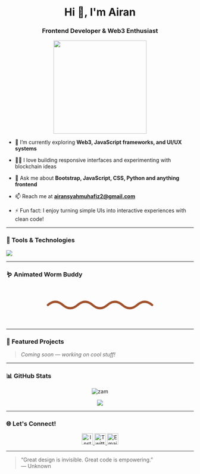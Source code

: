 <h1 align="center">Hi 👋, I'm Airan</h1>
<h3 align="center">Frontend Developer & Web3 Enthusiast</h3>

<p align="center">
  <img src="https://media.giphy.com/media/qgQUggAC3Pfv687qPC/giphy.gif" width="250" />
</p>

- 🌱 I’m currently exploring **Web3, JavaScript frameworks, and UI/UX systems**

- 👨‍💻 I love building responsive interfaces and experimenting with blockchain ideas

- 💬 Ask me about **Bootstrap, JavaScript, CSS, Python and anything frontend**

- 📫 Reach me at **airansyahmuhafiz2@gmail.com**

- ⚡ Fun fact: I enjoy turning simple UIs into interactive experiences with clean code!

---

### 🧰 Tools & Technologies

<p>
  <img src="https://skillicons.dev/icons?i=html,css,bootstrap,tailwind,sass,js,react,vscode,github" />
</p>

---

### 🪱 Animated Worm Buddy

<p align="center">
  <svg width="300" height="100" viewBox="0 0 300 100">
    <path id="worm" d="M10 50 Q 30 30, 50 50 T 90 50 T 130 50 T 170 50 T 210 50 T 250 50 T 290 50" fill="none" stroke="#a0522d" stroke-width="6" stroke-linecap="round">
      <animate attributeName="d" dur="1.5s" repeatCount="indefinite"
        values="
          M10 50 Q 30 30, 50 50 T 90 50 T 130 50 T 170 50 T 210 50 T 250 50 T 290 50;
          M10 50 Q 30 70, 50 50 T 90 50 T 130 50 T 170 50 T 210 50 T 250 50 T 290 50;
          M10 50 Q 30 30, 50 50 T 90 50 T 130 50 T 170 50 T 210 50 T 250 50 T 290 50
        " />
    </path>
  </svg>
</p>

---

### 🚀 Featured Projects

> *Coming soon — working on cool stuff!*

<!--
- 🔗 [Project Title](link ke GitHub atau Demo)
- 🔗 [Another Project](link)
-->

---

### 📊 GitHub Stats

<p align="center">
  <img src="https://github-readme-stats.vercel.app/api?username=zam&show_icons=true&theme=tokyonight" alt="zam" />
</p>

<p align="center">
  <img src="https://github-readme-streak-stats.herokuapp.com/?user=zam&theme=tokyonight" />
</p>

---

### 🌐 Let's Connect!

<p align="center">
  <a href="https://instagram.com/rans-cosins" target="_blank">
    <img src="https://cdn-icons-png.flaticon.com/512/2111/2111463.png" alt="Instagram" width="30" />
  </a>
  <a href="https://twitter.com/zamIF" target="_blank">
    <img src="https://cdn-icons-png.flaticon.com/512/733/733579.png" alt="Twitter" width="30" />
  </a>
  <a href="mailto:airansyahmuhafiz2@gmail.com" target="_blank">
    <img src="https://cdn-icons-png.flaticon.com/512/732/732200.png" alt="Email" width="30" />
  </a>
</p>

---

> “Great design is invisible. Great code is empowering.”  
> — Unknown
